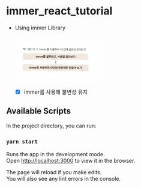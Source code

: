 # immer_react_tutorial

- Using immer Library

    <br>
    <img src="./public/immer.png" width="50%" align="center" >
    <br><br>

  - [x] immer를 사용해 불변성 유지

## Available Scripts

In the project directory, you can run:

### `yarn start`

Runs the app in the development mode.\
Open [http://localhost:3000](http://localhost:3000) to view it in the browser.

The page will reload if you make edits.\
You will also see any lint errors in the console.
